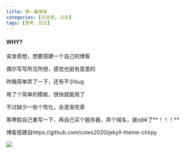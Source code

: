 ```yaml
---
title: 第一篇博客
categories: [总目录, 日志]
tags: [思考，日记]
---
```


#### WHY?

突发奇想，想要搭建一个自己的博客

偶尔写写所见所想，感觉也挺有意思的

昨晚简单弄了一下，还有不少bug

用了个简单的模板，很快就能用了

不过缺少一些个性化，会逐渐完善

等寒假自己重写一下，再自己买个服务器，弄个域名，就ojbk了**！！！**

博客搭建自https://github.com/cotes2020/jekyll-theme-chirpy

![](E:\User\picture\backgroud\yinglili.jpg)

